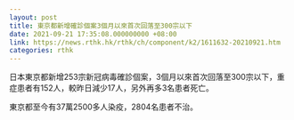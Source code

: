 ```yaml
---
layout: post
title: 東京都新增確診個案3個月以來首次回落至300宗以下
date: 2021-09-21 17:35:08.000000000 +08:00
link: https://news.rthk.hk/rthk/ch/component/k2/1611632-20210921.htm
categories: rthk
---
```


日本東京都新增253宗新冠病毒確診個案，3個月以來首次回落至300宗以下，重症患者有152人，較昨日減少17人，另外再多3名患者死亡。

東京都至今有37萬2500多人染疫，2804名患者不治。
